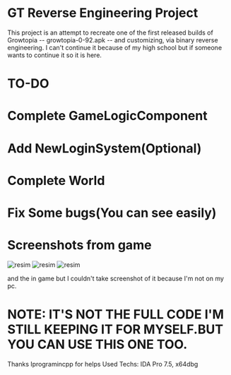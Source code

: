 # GT Reverse Engineering Project
This project is an attempt to recreate one of the first released builds of Growtopia -- growtopia-0-92.apk -- and customizing,
via binary reverse engineering.
I can't continue it because of my high school but if someone wants to continue it so it is here.
# TO-DO
# Complete GameLogicComponent


# Add NewLoginSystem(Optional)
# Complete World
# Fix Some bugs(You can see easily)




# Screenshots from game
![resim](https://github.com/user-attachments/assets/762bf4ec-3ebc-4798-a07f-51392db0b87b)
![resim](https://github.com/user-attachments/assets/e84a0f48-b34c-46ad-85e5-60d192f25d18)
![resim](https://github.com/user-attachments/assets/d591b8a1-6378-4cdc-966a-013e16bf1951)

and the in game but I couldn't take screenshot of it because I'm not on my pc.
# NOTE: IT'S NOT THE FULL CODE I'M STILL KEEPING IT FOR MYSELF.BUT YOU CAN USE THIS ONE TOO.
Thanks Iprogramincpp for helps
Used Techs: IDA Pro 7.5, x64dbg

